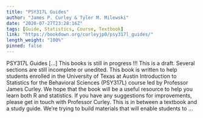 ```yaml
---
title: "PSY317L Guides"
author: "James P. Curley & Tyler M. Milewski"
date: "2020-07-27T23:28:16Z"
tags: [Guide, Statistics, Course, Textbook]
link: "https://bookdown.org/curleyjp0/psy317l_guides/"
length_weight: "100%"
pinned: false
---
```


PSY317L Guides [...] This books is still in progress !!! This is a draft. Several sections are still incomplete or unedited. This book is written to help students enrolled in the University of Texas at Austin Introduction to Statistics for the Behavioral Sciences (PSY317L) course led by Professor James Curley. We hope that the book will be a useful resource to help you learn both R and statistics. If you have any suggestions for improvements, please get in touch with Professor Curley. This is in between a textbook and a study guide. We’re trying to build materials that will enable students to  ...
